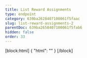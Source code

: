 ```yaml
---
title: List Reward Assignments
type: endpoint
category: 639ba2628407100061f5faac
slug: list-reward-assignments-2
parentDoc: 639ba2658407100061f5fab6
hidden: false
order: 33
---
```

[block:html]
{
  "html": "<style>\n.LanguagePicker-divider { \n  display: none; }\n</style>"
}
[/block]